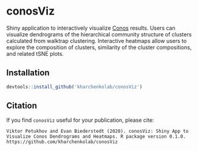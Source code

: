 # conosViz

Shiny application to interactively visualize [Conos](https://github.com/kharchenkolab/conos) results. Users can visualize dendrograms of the hierarchical community structure of clusters calculated from walktrap clustering. Interactive heatmaps allow users to explore the composition of clusters, similarity of the cluster compositions, and related tSNE plots.

## Installation

```r
devtools::install_github('kharchenkolab/conosViz')
```

## Citation

If you find `conosViz` useful for your publication, please cite:

```
Viktor Petukhov and Evan Biederstedt (2020). conosViz: Shiny App to
Visualize Conos Dendrograms and Heatmaps. R package version 0.1.0.
https://github.com/kharchenkolab/conosViz
```

